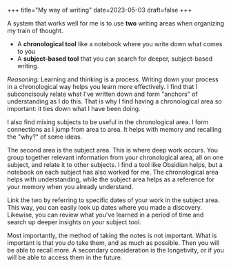 +++
title="My way of writing"
date=2023-05-03
draft=false
+++

A system that works well for me is to use **two** writing areas when organizing my train of thought.

- A **chronological tool** like a notebook where you write down what comes to you
- A **subject-based tool** that you can search for deeper, subject-based writing.

_Reasoning:_ Learning and thinking is a process.
Writing down your process in a chronological way helps you learn more effectively.
I find that I subconcisouly relate what I've written down and form "anchors" of understanding as I do this.
That is why I find having a chronological area so important: it ties down what I have been doing.

I also find mixing subjects to be useful in the chronological area.
I form connections as I jump from area to area.
It helps with memory and recalling the "why?" of some ideas.

The second area is the subject area.
This is where deep work occurs.
You group together relevant information from your chronological area, all on one subject, and relate it to other subjects.
I find a tool like Obsidian helps, but a notebook on each subject has also worked for me.
The chronological area helps with understanding, while the subject area helps as a reference for your memory when you already understand.

Link the two by referring to specific dates of your work in the subject area.
This way, you can easily look up dates where you made a discovery.
Likewise, you can review what you've learned in a period of time and search up deeper insights on your subject tool.

Most importantly, the method of taking the notes is not important.
What is important is that you _do_ take them, and as much as possible.
Then you will be able to recall more.
A secondary consideration is the longetivity, or if you will be able to access them in the future.
